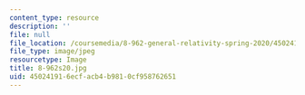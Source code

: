 ```yaml
---
content_type: resource
description: ''
file: null
file_location: /coursemedia/8-962-general-relativity-spring-2020/450241916ecfacb4b9810cf958762651_8-962s20.jpg
file_type: image/jpeg
resourcetype: Image
title: 8-962s20.jpg
uid: 45024191-6ecf-acb4-b981-0cf958762651
---
```

